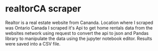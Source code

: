 # realtorCA scraper

Realtor is a real estate website from Cananda.
Location where I scraped was Ontario Canada
I scraped it's Api to get home rentals data from the websites network using request to convert the api to json and Pandas library to manipulate the data
using the jupyter notebook editor.
Results were saved into a CSV file.
